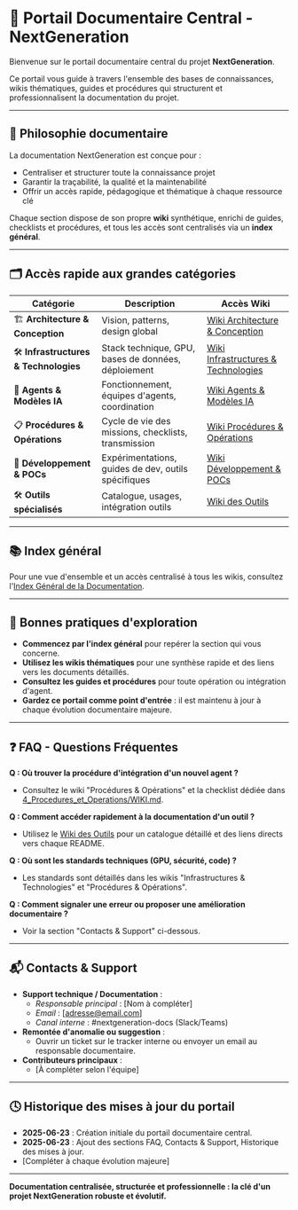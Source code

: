 # 🚀 Portail Documentaire Central - NextGeneration

Bienvenue sur le portail documentaire central du projet **NextGeneration**.

Ce portail vous guide à travers l'ensemble des bases de connaissances, wikis thématiques, guides et procédures qui structurent et professionnalisent la documentation du projet.

---

## 🧭 Philosophie documentaire

La documentation NextGeneration est conçue pour :
- Centraliser et structurer toute la connaissance projet
- Garantir la traçabilité, la qualité et la maintenabilité
- Offrir un accès rapide, pédagogique et thématique à chaque ressource clé

Chaque section dispose de son propre **wiki** synthétique, enrichi de guides, checklists et procédures, et tous les accès sont centralisés via un **index général**.

---

## 🗂️ Accès rapide aux grandes catégories

| Catégorie | Description | Accès Wiki |
|-----------|-------------|------------|
| 🏗️ **Architecture & Conception** | Vision, patterns, design global | [Wiki Architecture & Conception](./1_Architecture_et_Conception/WIKI.md) |
| 🛠️ **Infrastructures & Technologies** | Stack technique, GPU, bases de données, déploiement | [Wiki Infrastructures & Technologies](./2_Infrastructures_et_Technologies/WIKI.md) |
| 🤖 **Agents & Modèles IA** | Fonctionnement, équipes d'agents, coordination | [Wiki Agents & Modèles IA](./3_Agents_et_Modeles_IA/WIKI.md) |
| 📋 **Procédures & Opérations** | Cycle de vie des missions, checklists, transmission | [Wiki Procédures & Opérations](./4_Procedures_et_Operations/WIKI.md) |
| 🧪 **Développement & POCs** | Expérimentations, guides de dev, outils spécifiques | [Wiki Développement & POCs](./5_Developpement_et_POCs/WIKI.md) |
| 🛠️ **Outils spécialisés** | Catalogue, usages, intégration outils | [Wiki des Outils](../tools/WIKI_TOOLS.md) |

---

## 📚 Index général

Pour une vue d'ensemble et un accès centralisé à tous les wikis, consultez l'[Index Général de la Documentation](./INDEX_GENERAL_WIKIS.md).

---

## 🏁 Bonnes pratiques d'exploration

- **Commencez par l'index général** pour repérer la section qui vous concerne.
- **Utilisez les wikis thématiques** pour une synthèse rapide et des liens vers les documents détaillés.
- **Consultez les guides et procédures** pour toute opération ou intégration d'agent.
- **Gardez ce portail comme point d'entrée** : il est maintenu à jour à chaque évolution documentaire majeure.

---

## ❓ FAQ - Questions Fréquentes

**Q : Où trouver la procédure d'intégration d'un nouvel agent ?**
- Consultez le wiki "Procédures & Opérations" et la checklist dédiée dans [4_Procedures_et_Operations/WIKI.md](./4_Procedures_et_Operations/WIKI.md).

**Q : Comment accéder rapidement à la documentation d'un outil ?**
- Utilisez le [Wiki des Outils](../tools/WIKI_TOOLS.md) pour un catalogue détaillé et des liens directs vers chaque README.

**Q : Où sont les standards techniques (GPU, sécurité, code) ?**
- Les standards sont détaillés dans les wikis "Infrastructures & Technologies" et "Procédures & Opérations".

**Q : Comment signaler une erreur ou proposer une amélioration documentaire ?**
- Voir la section "Contacts & Support" ci-dessous.

---

## 📬 Contacts & Support

- **Support technique / Documentation** :
  - *Responsable principal* : [Nom à compléter]
  - *Email* : [adresse@email.com]
  - *Canal interne* : #nextgeneration-docs (Slack/Teams)
- **Remontée d'anomalie ou suggestion** :
  - Ouvrir un ticket sur le tracker interne ou envoyer un email au responsable documentaire.
- **Contributeurs principaux** :
  - [À compléter selon l'équipe]

---

## 🕓 Historique des mises à jour du portail

- **2025-06-23** : Création initiale du portail documentaire central.
- **2025-06-23** : Ajout des sections FAQ, Contacts & Support, Historique des mises à jour.
- [Compléter à chaque évolution majeure]

---

**Documentation centralisée, structurée et professionnelle : la clé d'un projet NextGeneration robuste et évolutif.** 